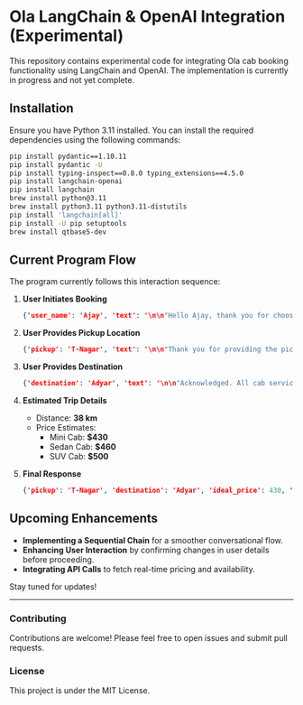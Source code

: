 # Ola LangChain & OpenAI Integration (Experimental)

This repository contains experimental code for integrating Ola cab booking functionality using LangChain and OpenAI. The implementation is currently in progress and not yet complete.

## Installation

Ensure you have Python 3.11 installed. You can install the required dependencies using the following commands:

```sh
pip install pydantic==1.10.11
pip install pydantic -U
pip install typing-inspect==0.8.0 typing_extensions==4.5.0
pip install langchain-openai
pip install langchain
brew install python@3.11
brew install python3.11 python3.11-distutils
pip install 'langchain[all]'
pip install -U pip setuptools
brew install qtbase5-dev
```

## Current Program Flow

The program currently follows this interaction sequence:

1. **User Initiates Booking**
   ```json
   {'user_name': 'Ajay', 'text': '\n\n"Hello Ajay, thank you for choosing our cab service. May I know your pick-up location and drop-off location, please? Our drivers will be happy to take you to your destination."'}
   ```

2. **User Provides Pickup Location**
   ```json
   {'pickup': 'T-Nagar', 'text': '\n\n"Thank you for providing the pick-up location as T-Nagar. May I know the drop-off location for the cab booking?"'}
   ```

3. **User Provides Destination**
   ```json
   {'destination': 'Adyar', 'text': '\n\n"Acknowledged. All cab services will be displayed based on the price slabs for Adyar. Thank you for your query."'}
   ```

4. **Estimated Trip Details**
   - Distance: **38 km**
   - Price Estimates:
     - Mini Cab: **$430**
     - Sedan Cab: **$460**
     - SUV Cab: **$500**

5. **Final Response**
   ```json
   {'pickup': 'T-Nagar', 'destination': 'Adyar', 'ideal_price': 430, 'text': '\n\n"Explore T-Nagar and Adyar with our cab service! Book now for a hassle-free ride to the 430 area. See you soon!"'}
   ```

## Upcoming Enhancements

- **Implementing a Sequential Chain** for a smoother conversational flow.
- **Enhancing User Interaction** by confirming changes in user details before proceeding.
- **Integrating API Calls** to fetch real-time pricing and availability.

Stay tuned for updates!

---

### Contributing

Contributions are welcome! Please feel free to open issues and submit pull requests.

### License

This project is under the MIT License.

